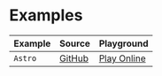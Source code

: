 # Examples

| Example                 | Source                                                                                  | Playground                                                                                                                           |
|-------------------------|-----------------------------------------------------------------------------------------|--------------------------------------------------------------------------------------------------------------------------------------|
| `Astro`                 | [GitHub](https://github.com/unplugin/unplugin-icons/tree/main/examples/astro)           | [Play Online](https://stackblitz.com/fork/github/unplugin/unplugin-icons/tree/main/examples/astro)                                   |

